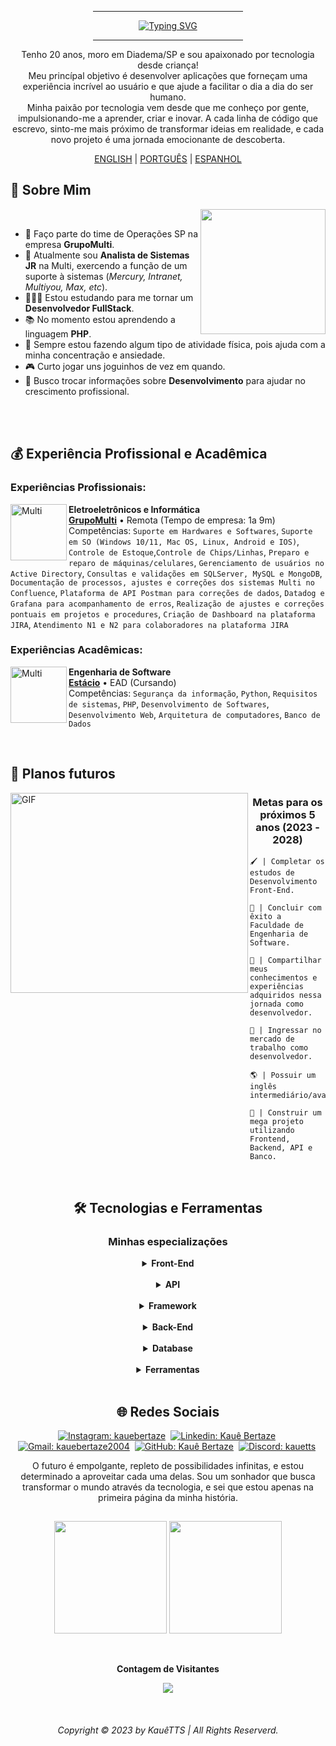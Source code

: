 <div align="center">

   <div>
      <hr width="240px" noshade="noshade" size="1">
      <a href="https://git.io/typing-svg"><img src="https://readme-typing-svg.demolab.com?font=Fira+Code&weight=600&size=24&pause=1000&color=F70000&center=true&vCenter=true&random=false&width=435&height=30&lines=Kau%C3%AA+Bertaze+de+Oliveira;Desenvolvedor+FullStack;Engenheiro+de+Software" alt="Typing SVG" /></a>
      <hr width="240px" noshade="noshade" size="1">
   </div>
   
   <p>
      Tenho 20 anos, moro em Diadema/SP e sou apaixonado por tecnologia desde criança!<br>
      Meu princípal objetivo é desenvolver aplicações que forneçam uma experiência incrível ao usuário e que ajude a facilitar o dia a dia do ser humano.<br>
      Minha paixão por tecnologia vem desde que me conheço por gente, impulsionando-me a aprender, criar e inovar. A cada linha de código que escrevo, sinto-me mais próximo de transformar ideias em realidade, e cada novo projeto é uma jornada emocionante de descoberta.
   </p>

   <a href="https://github.com/KaueTTS"><span>ENGLISH</span></a> |
   <a href="https://github.com/KaueTTS/KaueTTS/blob/main/README_PTBR.md"><span>PORTGUÊS</span></a> |
   <a href="https://github.com/KaueTTS/KaueTTS/blob/main/README_ES.md"><span>ESPANHOL</span></a>
</div>

<div>

   ## 📝 Sobre Mim 

   <img width="200px" align="right" src="https://media.tenor.com/TyhWL7gJwPgAAAAi/peppo-dance.gif">

   <br>

   - 📌 Faço parte do time de Operações SP na empresa **GrupoMulti**.
   - 🔌 Atualmente sou **Analista de Sistemas JR** na Multi, exercendo a função de um suporte à sistemas (*Mercury, Intranet, Multiyou, Max, etc*).
   - 👨🏻‍💻 Estou estudando para me tornar um **Desenvolvedor FullStack**.
   - 📚 No momento estou aprendendo a linguagem **PHP**.
   - 💪 Sempre estou fazendo algum tipo de atividade física, pois ajuda com a minha concentração e ansiedade.
   - 🎮 Curto jogar uns joguinhos de vez em quando.
   - 🤝 Busco trocar informações sobre **Desenvolvimento** para ajudar no crescimento profissional.

</div>

<br>
<br>

<div>

   ## 💰 Experiência Profissional e Acadêmica

   <h3>Experiências Profissionais:</h3>

   [<img align="left" width="90px" height="90px" alt="Multi" src="https://i.postimg.cc/NfhFgdDS/1659028914663.jpg"/>](https://www.multilaser.com.br/)
   **Eletroeletrônicos e Informática** \
   [**GrupoMulti**](https://www.multilaser.com.br/) • Remota (Tempo de empresa: 1a 9m) \
   Competências: `Suporte em Hardwares e Softwares`, `Suporte em SO (Windows 10/11, Mac OS, Linux, Android e IOS)`, `Controle de Estoque`,`Controle de Chips/Linhas`, `Preparo e reparo de máquinas/celulares`, `Gerenciamento de usuários no Active Directory`, `Consultas e validações em SQLServer, MySQL e MongoDB`, `Documentação de processos, ajustes e correções dos sistemas Multi no Confluence`, `Plataforma de API Postman para correções de dados`, `Datadog e Grafana para acompanhamento de erros`, `Realização de ajustes e correções pontuais em projetos e procedures`, `Criação de Dashboard na plataforma JIRA`, `Atendimento N1 e N2 para colaboradores na plataforma JIRA`

   <h3>Experiências Acadêmicas:</h3>

   [<img align="left" width="90px" height="90px" alt="Multi" src="https://i.postimg.cc/DZ4CsXCp/beb7593d7a55a49804b75a36a841c0b9.jpg"/>](https://estacio.br/)
   **Engenharia de Software** \
   [**Estácio**](https://estacio.br/) • EAD (Cursando) \
   Competências:  `Segurança da informação`, `Python`, `Requisitos de sistemas`, `PHP`, `Desenvolvimento de Softwares`, `Desenvolvimento Web`, `Arquitetura de computadores`, `Banco de Dados`

</div>

<br>

<div>

   ## 🎯 Planos futuros

   <img width="380px" height="320px" align="left" alt="GIF" src="https://media.tenor.com/I3RjM4xQO0kAAAAi/monitors-typing.gif">

   <h3 align="center">Metas para os próximos 5 anos (2023 - 2028)</h3>

   ```
   🖌️ | Completar os estudos de Desenvolvimento Front-End.

   🧠 | Concluir com êxito a Faculdade de Engenharia de Software.

   🌟 | Compartilhar meus conhecimentos e experiências adquiridos nessa jornada como desenvolvedor.

   📖 | Ingressar no mercado de trabalho como desenvolvedor.

   🌎 | Possuir um inglês intermediário/avançado.

   🤖 | Construir um mega projeto utilizando Frontend, Backend, API e Banco.
   ```

</div>

<br>

<div align="center">

   ## 🛠️ Tecnologias e Ferramentas</h2>

   <h3><b>Minhas especializações</b></h3>

   <details closed >
   <summary><b>Front-End</b></summary>
      <div width="40px">
         <img src="https://skillicons.dev/icons?i=html,css,javascript,markdown,scss" />
         <br>
         <img src="https://skillicons.dev/icons?i=react,vuejs" />
      </div>
   </details>

   <br>

   <details closed>
   <summary><b>API</b></summary>
      <div width="40px">
         <img src="https://skillicons.dev/icons?i=postman" />
      </div>
   </details>
   
   <br>

   <details closed>
   <summary><b>Framework</b></summary>
      <div width="40px">
         <img src="https://skillicons.dev/icons?i=electron,tailwindcss,laravel,materialui" />
      </div>
   </details>

   <br>

   <details closed>
   <summary><b>Back-End</b></summary>
      <div width="40px">
         <img src="https://skillicons.dev/icons?i=php,python,nodejs,ts" />
      </div>
   </details>

   <br>

   <details closed>
   <summary><b>Database</b></summary>
      <div width="40px">
         <img src="https://skillicons.dev/icons?i=mysql,mongodb" />
      </div>   
   </details>

   <br>

   <details closed>
   <summary><b>Ferramentas</b></summary>  
      <div width="40px">
         <img src="https://skillicons.dev/icons?i=vscode,git,github,vercel,codepen" />
         <br>
         <img src="https://skillicons.dev/icons?i=pycharm,visualstudio,gamemakerstudio,gitlab,grafana" />
      </div> 
   </details>

</div>

<br>

<div align="center" display="inline">

   ## 🌐 Redes Sociais

   [![Instagram: kauebertaze](https://img.shields.io/badge/instagram-E4405F?style=for-the-badge&logo=instagram&logoColor=white)](https://www.instagram.com/kauebertaze/)&nbsp;
   [![Linkedin: Kauê Bertaze](https://img.shields.io/badge/linkedin-0077B5?style=for-the-badge&logo=linkedin)](https://www.linkedin.com/in/kauebertaze/)&nbsp;
   [![Gmail: kauebertaze2004](https://img.shields.io/badge/gmail-D14836?style=for-the-badge&logo=gmail&logoColor=white)](mailto:kauebertaze2004@gmail.com)&nbsp;
   [![GitHub: Kauê Bertaze](https://img.shields.io/badge/github-181717?style=for-the-badge&logo=github&logoColor=white&link=kauebertaze)](https://github.com/KaueTTS)&nbsp;
   [![Discord: kauetts](https://img.shields.io/badge/Discord-7289DA?style=for-the-badge&logo=discord&logoColor=white)](https://discord.com/users/663580434101305345)&nbsp;

   <p>
      O futuro é empolgante, repleto de possibilidades infinitas, e estou determinado a aproveitar cada uma delas. Sou um sonhador que busca transformar o mundo através da tecnologia, e sei que estou apenas na primeira página da minha história.
   </p>

</div>

##

<div>
   <p align="center">
      <img height="180em" src="https://github-readme-stats.vercel.app/api?username=KaueTTS&show_icons=true&theme=tokyonight"/>
      <img height="180em" src="https://github-readme-stats.vercel.app/api/top-langs/?username=KaueTTS&layout=compact&theme=tokyonight"/>
   </p>

   <div align="center">
      <br><p align="center"><b>Contagem de Visitantes</b></p>  
         <p align="center"><img align="center" src="https://profile-counter.glitch.me/{KaueTTS}/count.svg"/></p>
      <br>
   </div>

   <h6 align="center">Copyright © 2023 by KauêTTS | All Rights Reserverd.</h6>
</div>